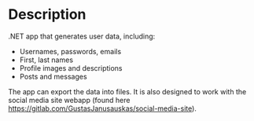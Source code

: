 # Description
.NET app that generates user data, including:
- Usernames, passwords, emails
- First, last names
- Profile images and descriptions
- Posts and messages

The app can export the data into files.
It is also designed to work with the social media site webapp (found here https://gitlab.com/GustasJanusauskas/social-media-site).